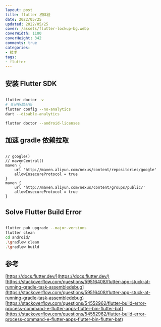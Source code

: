 ```yaml
---
layout: post
title: flutter 初体验
date: 2022/05/25
updated: 2022/05/25
cover: /assets/flutter-lockup-bg.webp
coverWidth: 1100
coverHeight: 342
comments: true
categories: 
- 技术
tags:
- flutter
---
```


## 安装 Flutter SDK
```bash

flutter doctor -v
# 关闭谷歌分析
flutter config --no-analytics
dart --disable-analytics

flutter doctor --android-licenses
```


## 加速 gradle 依赖拉取
```plain

// google()
// mavenCentral()
maven { 
    url 'http://maven.aliyun.com/nexus/content/repositories/google' 
    allowInsecureProtocol = true
}
maven { 
    url 'http://maven.aliyun.com/nexus/content/groups/public/' 
    allowInsecureProtocol = true    
}
```

## Solve Flutter Build Error
```bash

flutter pub upgrade --major-versions
flutter clean
cd android/
.\gradlew clean
.\gradlew build
```

## 参考
[https://docs.flutter.dev/](https://docs.flutter.dev/)
[https://stackoverflow.com/questions/59516408/flutter-app-stuck-at-running-gradle-task-assembledebug](https://stackoverflow.com/questions/59516408/flutter-app-stuck-at-running-gradle-task-assembledebug)
[https://stackoverflow.com/questions/54552962/flutter-build-error-process-command-e-flutter-apps-flutter-bin-flutter-bat](https://stackoverflow.com/questions/54552962/flutter-build-error-process-command-e-flutter-apps-flutter-bin-flutter-bat)